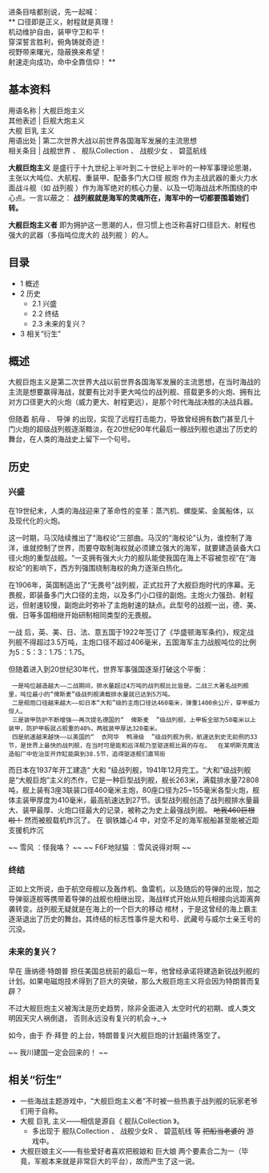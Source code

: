 进条目啥都别说，先一起喊：  
** 口径即是正义，射程就是真理！  
机动维护自由，装甲守卫和平！  
穿深誓言胜利，俯角铸就奇迹！  
视野带来曙光，隐蔽换来希望！  
射速走向成功，命中全靠信仰！  **

**基本资料**  
---  
用语名称  |  大舰巨炮主义   
其他表述  |  巨舰大炮主义   
大舰  巨乳  主义  
用语出处  |  第二次世界大战以前世界各国海军发展的主流思想   
相关条目  |  战舰世界  、  舰队Collection  、  战舰少女  、  碧蓝航线   
  
**大舰巨炮主义** 是盛行于十九世纪上半叶到二十世纪上半叶的一种军事理论思潮，主张以大吨位、大航程、重装甲、配备多门大口径  舰炮
作为主战武器的重火力水面战斗舰（如  战列舰  ）作为海军绝对的核心力量、以及一切海战战术所围绕的中心点。一言以蔽之：
**战列舰就是海军的灵魂所在，海军中的一切都要围着她们转。**

**大舰巨炮主义者** 即为拥护这一思潮的人，但习惯上也泛称喜好口径巨大、射程也强大的武器（多指吨位庞大的  战列舰  ）的人。

##  目录

  * 1  概述 
  * 2  历史 
    * 2.1  兴盛 
    * 2.2  终结 
    * 2.3  未来的复兴？ 
  * 3  相关“衍生” 

##  概述

大舰巨炮主义是第二次世界大战以前世界各国海军发展的主流思想，在当时海战的主流是想要赢得海战，就要有比对手更大吨位的战列舰、搭载更多的火炮、拥有比对方口径更大的火炮（威力更大、射程更远），是那个时代海战决胜的决战兵器。

但随着  航母  、  导弹
的出现，实现了远程打击能力，导致曾经拥有数门甚至几十门火炮的超级战列舰逐渐黯淡，在20世纪90年代最后一艘战列舰也退出了历史的舞台，在人类的海战史上留下一个句号。

##  历史

###  兴盛

在19世纪末，人类的海战迎来了革命性的变革：蒸汽机、螺旋桨、金属船体，以及现代化的火炮。

这一时期，马汉陆续推出了“海权论”三部曲。马汉的“海权论”认为，谁控制了海洋，谁就控制了世界，而要夺取制海权就必须建立强大的海军，就要建造装备大口径火炮的重型战舰。“一支拥有强大火力的舰队能使我国在海上不容被忽视”在“海权论”的影响下，西方列强围绕制海权的角力逐渐白热化。

在1906年，英国制造出了“无畏号”战列舰，正式拉开了大舰巨炮时代的序幕。无畏舰，即装备多门大口径的主炮，以及多门小口径的副炮。主炮火力强劲、射程远，但射速较慢，副炮此时弥补了主炮射速的缺点。此型号的战舰一出，德、美、俄、日等多国相继开始研制相同类型的无畏舰。

一战
后，英、美、日、法、意五国于1922年签订了《华盛顿海军条约》，规定战列舰不得超过3.5万吨，主炮口径不超过406毫米，五国海军主力战舰吨位的比例为5：5：3：1.75：1.75。

但随着进入到20世纪30年代，世界军事强国逐渐打破这个平衡：

     一是吨位越造越大——二战期间，排水量超过4万吨的战列舰比比皆是。二战三大著名战列舰里，吨位最小的“俾斯麦”级战列舰满载排水量就已达到5万吨。 
     二是舰炮口径越来越大——如日本“大和”级的主炮口径达460毫米，弹重1400余公斤，穿甲威力惊人。 
     三是装甲防护不断增强——再次提名德国的“  俾斯麦  ”级战列舰，上甲板全部为50毫米以上装甲，防护甲板就占舰重的40%，两舷装甲厚达320毫米。 
     四是航速越来越快——以美国的“  衣阿华  鸭滑级  ”级战列舰为例，航速达到史无前例的33节，是世界上最快的战列舰，在当时可是能和巡洋舰乃至驱逐舰比肩的存在。  在某明斯克魔法造船厂中佐治亚开炸缸能飙到38.5节，追得驱逐舰们直骂街 

而日本在1937年开工建造“  大和
”级战列舰，1941年12月完工。“大和”级战列舰是“大舰巨炮”主义的杰作，它是一种巨型战列舰，舰长263米，满载排水量72808吨，舰上装有3座3联装口径460毫米主炮，80座口径为25~155毫米各型火炮，舰体主装甲厚度为410毫米，最高航速达到27节。该型战列舰创造了战列舰排水量最大、装甲最厚、火炮口径最大的记录，被称之为史上最强战列舰。
~~吔我460巨根啦！~~ 然而被舰载机炸沉了。  在  钢铁雄心4  中，对空不足的海军舰船甚至能被近距支援机炸沉

~~ 雪风  ：怪我咯？ ~~ ~~ F6F地狱猫  ：雪风说得对啊 ~~

###  终结

正如上文所说，由于航空母舰以及轰炸机、鱼雷机，以及随后的导弹的出现，加之导弹驱逐舰等携带着导弹的战舰也相继出现，海战样式开始从短兵相接向远距离奔袭转变。战列舰无疑就是在海上的一个巨大的移动
棺材  ，于是这曾经的海上霸主逐渐退出了历史的舞台。其终结的标志性事件是大和号、武藏号与威尔士亲王号的沉没。

###  未来的复兴？

早在  唐纳德·特朗普  担任美国总统前的最后一年，他曾经承诺将建造新锐战列舰的计划。如果电磁炮技术得到了巨大的突破，那么大舰巨炮主义将会因为特朗普而复辟？

不过大舰巨炮主义被淘汰是历史趋势，除非全面进入  太空时代的初期、或人类文明因天灾人祸倒退，  否则永远没有复兴的机会→_→

如今，由于  乔·拜登  的上台，特朗普复兴大舰巨炮的计划最终落空了。

~~ 我川建国一定会回来的！  ~~

##  相关“衍生”

  * 一些海战主题游戏中，“大舰巨炮主义者”不时被一些热衷于战列舰的玩家老爷们用于自称。 
  * 大舰  巨乳  主义——相信是源自《  舰队Collection  》。 
    * 多出现于  舰队Collection  、  战舰少女R  、  碧蓝航线  等 ~~把船当老婆的~~ 游戏中。 
  * 大舰巨娘主义——有些爱好者喜欢把舰娘和  巨大娘  两个要素合二为一（毕竟，军舰本来就是非常巨大的平台），故而产生了这一说。 

